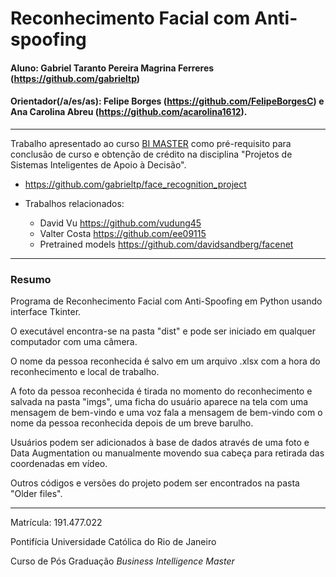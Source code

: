 # Reconhecimento Facial com Anti-spoofing

#### Aluno: Gabriel Taranto Pereira Magrina Ferreres (https://github.com/gabrieltp)
#### Orientador(/a/es/as): Felipe Borges (https://github.com/FelipeBorgesC) e Ana Carolina Abreu (https://github.com/acarolina1612).
---

Trabalho apresentado ao curso [BI MASTER](https://ica.puc-rio.ai/bi-master) como pré-requisito para conclusão de curso e obtenção de crédito na disciplina "Projetos de Sistemas Inteligentes de Apoio à Decisão".

- https://github.com/gabrieltp/face_recognition_project

- Trabalhos relacionados:
    - David Vu https://github.com/vudung45
    - Valter Costa https://github.com/ee09115
    - Pretrained models https://github.com/davidsandberg/facenet

---

### Resumo

Programa de Reconhecimento Facial com Anti-Spoofing em Python usando interface Tkinter.

O executável encontra-se na pasta "dist" e pode ser iniciado em qualquer computador com uma câmera.

O nome da pessoa reconhecida é salvo em um arquivo .xlsx com a hora do reconhecimento e local de trabalho.

A foto da pessoa reconhecida é tirada no momento do reconhecimento e salvada na pasta "imgs", uma ficha do usuário aparece na tela com uma mensagem de bem-vindo e uma voz fala a mensagem de bem-vindo com o nome da pessoa reconhecida depois de um breve barulho.

Usuários podem ser adicionados à base de dados através de uma foto e Data Augmentation ou manualmente movendo sua cabeça para retirada das coordenadas em vídeo.

Outros códigos e versões do projeto podem ser encontrados na pasta "Older files".

---

Matrícula: 191.477.022

Pontifícia Universidade Católica do Rio de Janeiro

Curso de Pós Graduação *Business Intelligence Master*

